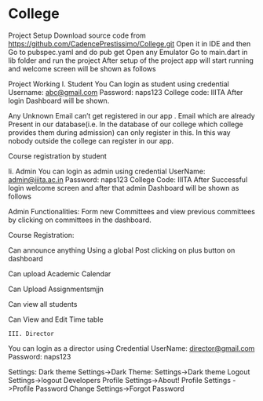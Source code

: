 # College
Project Setup
Download source code from https://github.com/CadencePrestissimo/College.git
Open it in IDE and then
Go to pubspec.yaml and do pub get
Open any Emulator
Go to main.dart in lib folder and run the project
After setup of the project app will start running and welcome screen will be shown as follows


Project Working
	I. Student
 	You Can login as student using credential
		Username: abc@gmail.com
		Password: naps123
		College code: IIITA
	After login Dashboard will be shown.

Any Unknown Email can’t get registered in our app . Email which are already Present in our database(i.e. In the database of our college which college provides them during admission) can only register in this. In this way nobody outside the college can register in our app.


Course registration by student
  

Ii. Admin
You can login as admin using credential
	UserName: admin@iiita.ac.in
	Password: naps123
	College Code: IIITA
After Successful login welcome screen and after that admin Dashboard will be shown as follows


Admin Functionalities:
Form new Committees and view previous committees by clicking on committees in the dashboard.


Course Registration:


Can announce anything Using a global Post clicking on plus button on dashboard 

Can upload Academic Calendar

Can Upload Assignmentsmjjn


Can view all students


Can View and Edit Time table

	III. Director
You can login as a director using Credential
UserName: director@gmail.com
Password: naps123

Settings:
Dark theme
Settings->Dark Theme: Settings->Dark theme
Logout
Settings->logout
Developers Profile
Settings->About!
Profile
Settings ->Profile
Password Change
Settings->Forgot Password
